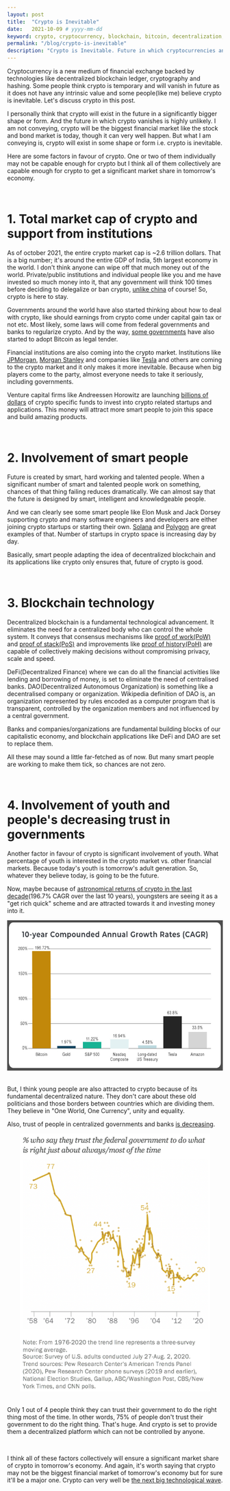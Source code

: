```yaml
---
layout: post
title:  "Crypto is Inevitable"
date:   2021-10-09 # yyyy-mm-dd
keyword: crypto, cryptocurrency, blockchain, bitcoin, decentralization, crypto is inevitable
permalink: "/blog/crypto-is-inevitable"
description: "Crypto is Inevitable. Future in which cryptocurrencies and blockchain plays a major role is most likely."
---
```


Cryptocurrency is a new medium of financial exchange backed by technologies like decentralized blockchain ledger, cryptography and hashing. Some people think crypto is temporary and will vanish in future as it does not have any intrinsic value and some people(like me) believe crypto is inevitable. Let's discuss crypto in this post.   

I personally think that crypto will exist in the future in a significantly bigger shape or form. And the future in which crypto vanishes is highly unlikely. I am not conveying, crypto will be the biggest financial market like the stock and bond market is today, though it can very well happen. But what I am conveying is, crypto will exist in some shape or form i.e. crypto is inevitable.

Here are some factors in favour of crypto. One or two of them individually may not be capable enough for crypto but I think all of them collectively are capable enough for crypto to get a significant market share in tomorrow's economy.

<br/>

# 1. Total market cap of crypto and support from institutions

As of october 2021, the entire crypto market cap is ~2.6 trillion dollars. That is a big number; it's around the entire GDP of India, 5th largest economy in the world. I don't think anyone can wipe off that much money out of the world. Private/public institutions and individual people like you and me have invested so much money into it, that any government will think 100 times before deciding to delegalize or ban crypto, <a href="https://www.bbc.com/news/technology-58678907" target="_blank">unlike china</a> of course! So, crypto is here to stay.

Governments around the world have also started thinking about how to deal with crypto, like should earnings from crypto come under capital gain tax or not etc. Most likely, some laws will come from federal governments and banks to regularize crypto. And by the way, <a href="https://www.investopedia.com/el-salvador-accepts-bitcoin-as-legal-tender-5200470" target="_blank">some governments</a> have also started to adopt Bitcoin as legal tender.  

Financial institutions are also coming into the crypto market. Institutions like <a href="https://www.jpmorgan.com/solutions/cib/news/digital-coin-payments" target="_blank">JPMorgan</a>, <a href="https://www.cnbc.com/2021/03/17/bitcoin-morgan-stanley-is-the-first-big-us-bank-to-offer-wealthy-clients-access-to-bitcoin-funds.html">Morgan Stanley</a> and companies like <a href="https://www.cnbc.com/2021/02/08/tesla-buys-1point5-billion-in-bitcoin.html" target="_blank">Tesla</a> and others are coming to the crypto market and it only makes it more inevitable. Because when big players come to the party, almost everyone needs to take it seriously, including governments.

Venture capital firms like Andreessen Horowitz are launching <a href="https://www.cnbc.com/2021/06/24/andreessen-horowitz-launches-2point2-billion-crypto-fund.html" target="_blank">billions of dollars</a> of crypto specific funds to invest into crypto related startups and applications. This money will attract more smart people to join this space and build amazing products.   

<br/>

# 2. Involvement of smart people

Future is created by smart, hard working and talented people. When a significant number of smart and talented people work on something, chances of that thing failing reduces dramatically. We can almost say that the future is designed by smart, intelligent and knowledgeable people.

And we can clearly see some smart people like Elon Musk and Jack Dorsey supporting crypto and many software engineers and developers are either joining crypto startups or starting their own. <a href="https://solana.com/" target="_blank">Solana</a> and <a href="https://polygon.technology/" target="_blank">Polygon</a> are great examples of that. Number of startups in crypto space is increasing day by day.

Basically, smart people adapting the idea of decentralized blockchain and its applications like crypto only ensures that, future of crypto is good.  

<br/>

# 3. Blockchain technology

Decentralized blockchain is a fundamental technological advancement. It eliminates the need for a centralized body who can control the whole system. It conveys that consensus mechanisms like <a href="https://ethereum.org/en/developers/docs/consensus-mechanisms/pow/" target="_blank">proof of work(PoW)</a> and <a href="https://ethereum.org/en/developers/docs/consensus-mechanisms/pos/" target="_blank">proof of stack(PoS)</a> and improvements like <a href="https://docs.solana.com/cluster/synchronization" target="_blank">proof of history(PoH)</a> are capable of collectively making decisions without compromising privacy, scale and speed.     

DeFi(Decentralized Finance) where we can do all the financial activities like lending and borrowing of money, is set to eliminate the need of centralised banks. DAO(Decentralized Autonomous Organization) is something like a decentralised company or organization. Wikipedia definition of DAO is, an organization represented by rules encoded as a computer program that is transparent, controlled by the organization members and not influenced by a central government.

Banks and companies/organizations are fundamental building blocks of our capitalistic economy, and blockchain applications like DeFi and DAO are set to replace them.

All these may sound a little far-fetched as of now. But many smart people are working to make them tick, so chances are not zero.

<br/>

# 4. Involvement of youth and people's decreasing trust in governments

Another factor in favour of crypto is significant involvement of youth. What percentage of youth is interested in the crypto market vs. other financial markets. Because today's youth is tomorrow's adult generation. So, whatever they believe today, is going to be the future.

Now, maybe because of <a href="https://cointelegraph.com/news/bitcoin-s-compound-annual-growth-is-an-unheard-of-200-cagr" target="_blank">astronomical returns of crypto in the last decade</a>(196.7% CAGR over the last 10 years), youngsters are seeing it as a "get rich quick" scheme and are attracted towards it and investing money into it. 

<center><img src="../assets/crypto-returns.jpeg" height="350"/></center>
<br/>

But, I think young people are also attracted to crypto because of its fundamental decentralized nature. They don't care about these old politicians and those borders between countries which are dividing them. They believe in "One World, One Currency", unity and equality. 

Also, trust of people in centralized governments and banks <a href="https://www.pewresearch.org/politics/2021/05/17/public-trust-in-government-1958-2021/" target="_blank">is decreasing</a>.

<center><img src="../assets/trust-in-government-at-all-time-low.png" height="600"/></center>
<br/>

Only 1 out of 4 people think they can trust their government to do the right thing most of the time. In other words, 75% of people don't trust their government to do the right thing. That's huge. And crypto is set to provide them a decentralized platform which can not be controlled by anyone.

<br/>

I think all of these factors collectively will ensure a significant market share of crypto in tomorrow's economy. And again, it's worth saying that crypto may not be the biggest financial market of tomorrow's economy but for sure it'll be a major one. Crypto can very well be [the next big technological wave](https://prashantkikani.com/blog/next-wave).  





